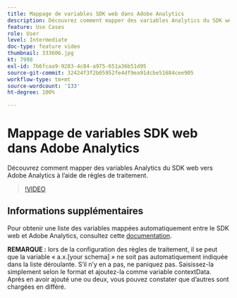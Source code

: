 ```yaml
---
title: Mappage de variables SDK web dans Adobe Analytics
description: Découvrez comment mapper des variables Analytics du SDK web vers Adobe Analytics à lʼaide de règles de traitement.
feature: Use Cases
role: User
level: Intermediate
doc-type: feature video
thumbnail: 333606.jpg
kt: 7998
exl-id: 7b6fcaa9-9283-4c84-a975-651a36b51d95
source-git-commit: 32424f3f2b05952fe4df9ea91dcbe51684cee905
workflow-type: tm+mt
source-wordcount: '133'
ht-degree: 100%

---
```


# Mappage de variables SDK web dans Adobe Analytics

Découvrez comment mapper des variables Analytics du SDK web vers Adobe Analytics à lʼaide de règles de traitement.

>[!VIDEO](https://video.tv.adobe.com/v/333606/?quality=12&learn=on)

## Informations supplémentaires

Pour obtenir une liste des variables mappées automatiquement entre le SDK web et Adobe Analytics, consultez cette [documentation](https://experienceleague.adobe.com/docs/experience-platform/edge/data-collection/adobe-analytics/automatically-mapped-vars.html?lang=fr).

**REMARQUE :** lors de la configuration des règles de traitement, il se peut que la variable « a.x.[your schema] » ne soit pas automatiquement indiquée dans la liste déroulante. S’il n’y en a pas, ne paniquez pas. Saisissez-la simplement selon le format et ajoutez-la comme variable contextData. Après en avoir ajouté une ou deux, vous pouvez constater que d’autres sont chargées en différé.
